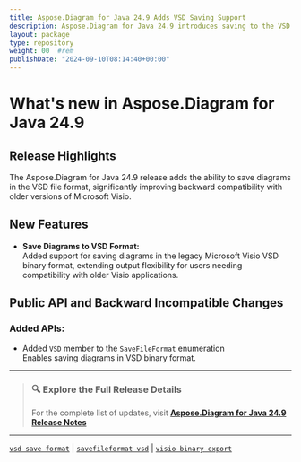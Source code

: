 ```yaml
---
title: Aspose.Diagram for Java 24.9 Adds VSD Saving Support
description: Aspose.Diagram for Java 24.9 introduces saving to the VSD format, enhancing backward compatibility with legacy Visio files
layout: package
type: repository
weight: 00	#rem
publishDate: "2024-09-10T08:14:40+00:00"
---
```


# What's new in Aspose.Diagram for Java 24.9

## Release Highlights

The Aspose.Diagram for Java 24.9 release adds the ability to save diagrams in the VSD file format, significantly improving backward compatibility with older versions of Microsoft Visio.

## New Features

- **Save Diagrams to VSD Format:**  
  Added support for saving diagrams in the legacy Microsoft Visio VSD binary format, extending output flexibility for users needing compatibility with older Visio applications.

## Public API and Backward Incompatible Changes

### Added APIs:

- Added `VSD` member to the `SaveFileFormat` enumeration  
  Enables saving diagrams in VSD binary format.

---

> ### 🔍 Explore the Full Release Details  
>
> For the complete list of updates, visit **[Aspose.Diagram for Java 24.9 Release Notes](https://releases.aspose.com/diagram/java/release-notes/2024/aspose-diagram-for-java-24-9-release-notes/)**

---

[`vsd save format`](https://search.aspose.com/q/vsd-save-format.html) | [`savefileformat vsd`](https://search.aspose.com/q/savefileformat-vsd.html) | [`visio binary export`](https://search.aspose.com/q/visio-binary-export.html)

